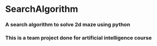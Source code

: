 # SearchAlgorithm
### A search algorithm to solve 2d maze using python
### This is a team project done for artificial intelligence course
